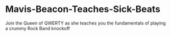 # Mavis-Beacon-Teaches-Sick-Beats
Join the Queen of QWERTY as she teaches you the fundamentals of playing a crummy Rock Band knockoff
